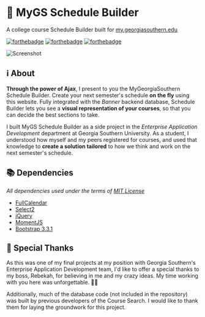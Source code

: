 # :date: MyGS Schedule Builder
A college course Schedule Builder built for [my.georgiasouthern.edu](https://my.georgiasouthern.edu)

[![forthebadge](https://forthebadge.com/images/badges/does-not-contain-treenuts.svg)](https://forthebadge.com) [![forthebadge](https://forthebadge.com/images/badges/built-with-science.svg)](https://forthebadge.com) [![forthebadge](https://forthebadge.com/images/badges/ages-20-30.svg)](https://forthebadge.com)

![Screenshot](https://i.imgur.com/iMQIGHJ.png)

## :information_source: About

**Through the power of Ajax**, I present to you the MyGeorgiaSouthern Schedule
Builder. Create your next semester's schedule **on the fly** using this website.
Fully integrated with the _Banner_ backend database, Schedule Builder lets you
see a **visual representation of your courses**, so that you can decide the best
sections to take.

I built MyGS Schedule Builder as a side project in the _Enterprise Application
Development_ department at Georgia Southern University. As a student, I
understood how myself and my peers registered for courses, and used that
knowledge to **create a solution tailored** to how we think and work on the next
semester's schedule.

## :books: Dependencies

_All dependencies used under the terms of [MIT License](https://opensource.org/licenses/MIT)_

* [FullCalendar](https://fullcalendar.io/)
* [Select2](https://select2.org/)
* [jQuery](http://jquery.com/)
* [MomentJS](https://momentjs.com/)
* [Bootstrap 3.3.1](https://getbootstrap.com/docs/3.3/)

## :tada: Special Thanks

As this was one of my final projects at my position with Georgia Southern's
Enterprise Application Development team, I'd like to offer a special thanks to
my boss, Rebekah, for believing in me and my crazy ideas. My time working with
you here was unforgettable. :blue_heart::yellow_heart:

Additionally, much of the database code (not included in the repository) was
built by previous developers of the Course Search. I would like to thank them
for laying the groundwork for this project.

